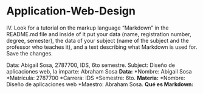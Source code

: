 # Application-Web-Design
IV.	Look for a tutorial on the markup language “Markdown” in the README.md file and inside of it put your data (name, registration number, degree, semester), the data of your subject (name of the subject and the professor who teaches it), and a text describing what Markdown is used for. Save the changes.
 
 Data: Abigail Sosa, 2787700, IDS, 6to semestre.
 Subject: Diseño de aplicaciones web, la imparte: Abraham Sosa
**Data:**
*Nombre: Abigail Sosa *Matrícula: 2787700 *Carrera: IDS *Semestre: 6to.
**Materia:**
*Nombre: Diseño de aplicaciones web *Maestro: Abraham Sosa.
**Qué es Markdown:**

